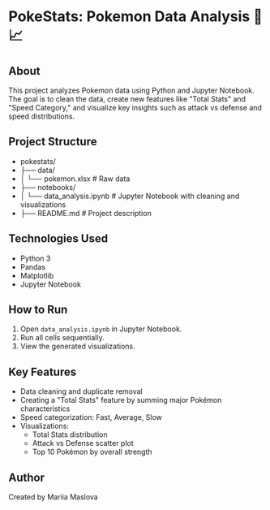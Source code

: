 # PokeStats: Pokemon Data Analysis 🧹📈

## About

This project analyzes Pokemon data using Python and Jupyter Notebook.  
The goal is to clean the data, create new features like "Total Stats" and "Speed Category," and visualize key insights such as attack vs defense and speed distributions.

## Project Structure

+ pokestats/
+ ├── data/
+ │   └── pokemon.xlsx          # Raw data
+ ├── notebooks/
+ │   └── data_analysis.ipynb   # Jupyter Notebook with cleaning and visualizations
+ ├── README.md                 # Project description

## Technologies Used

- Python 3
- Pandas
- Matplotlib
- Jupyter Notebook

## How to Run

1. Open `data_analysis.ipynb` in Jupyter Notebook.
2. Run all cells sequentially.
3. View the generated visualizations.

## Key Features

- Data cleaning and duplicate removal
- Creating a "Total Stats" feature by summing major Pokémon characteristics
- Speed categorization: Fast, Average, Slow
- Visualizations:
  - Total Stats distribution
  - Attack vs Defense scatter plot
  - Top 10 Pokémon by overall strength


## Author

Created by Mariia Maslova
